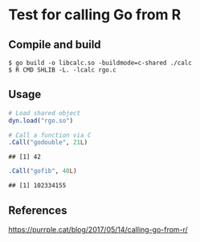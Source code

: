 
# Test for calling Go from R

## Compile and build

    $ go build -o libcalc.so -buildmode=c-shared ./calc
    $ R CMD SHLIB -L. -lcalc rgo.c

## Usage

``` r
# Load shared object
dyn.load("rgo.so")

# Call a function via C
.Call("godouble", 21L)
```

    ## [1] 42

``` r
.Call("gofib", 40L)
```

    ## [1] 102334155

## References

<https://purrple.cat/blog/2017/05/14/calling-go-from-r/>
